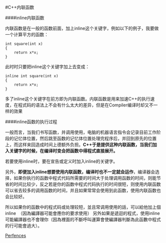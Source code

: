 #C++内联函数

####inline内联函数

内联函数是在一般的函数前面，加上inline这个关键字，例如以下的例子，我要做一个计算平方的函数：

	int square(int x)
	{
		return x*x;
	}
此时时只要把inline这个关键字加上去变成：

	inline int square(int x)
	{
		return x*x;
	}
多了inline这个关键字在前方即为内联函数。内联函数是用来加速C++的执行速度，在程式码的语法上不会有什么太大的差异，但是在Compiler编译时却又不一样的效果

####inline函数的执行过程

一般而言，当我们书写函数，并调用使用，电脑的机器语言指令会记录目前工作阶段的记忆体位置，然后跳至函数的记忆体位置处理完程序后，并回到原先的位置上，而这样来回造成时间上德额外负担。**C++于是提供这种内联函数，当我们加入关键字的时候，在编译时变会把函数中得程式直接展开。**

若要使用inline时，要在宣告或定义时加入inline的关键字。

另外，**即便加入inline想要使用内联函数，编译时也不一定就会运作**，编译器会选择，如果你执行的函数中程式代码所需要的时间大于处理调用函数的时间，则能节省的时间比较少，反之若是你的函数中程式代码执行的时间很短，则使用内联函数可以省去较多的调用函数的时间，并且如果常常会使用到此函数，使用内联函数也会比较好。

所以如果你的函数中的程式码或处理较短，並且常调用使用的話，可以給他加上個inline　（因為編譯器可能會應你的要求使用）
另外如果是遞迴的程式，使用inline可能編譯器也不會理你（因為裡面的不斷呼叫運算會使編譯器判斷為此函數中程式的行可能會過大）。

[Perfences](http://www.dotblogs.com.tw/v6610688/archive/2013/11/27/introduction_inline_function.aspx)
 




